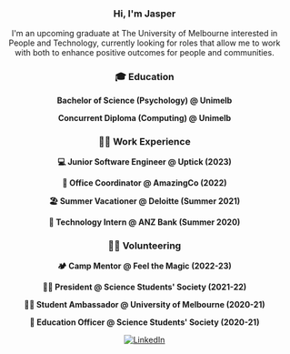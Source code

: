 <div align="center">

### Hi, I'm Jasper
I'm an upcoming graduate at The University of Melbourne interested in People and Technology, currently looking for roles that allow me to work with both to enhance positive outcomes for people and communities.

### 🎓 Education

**Bachelor of Science (Psychology) @ Unimelb**

**Concurrent Diploma (Computing) @ Unimelb**

### 🧑‍💻 Work Experience

**💻 Junior Software Engineer @ Uptick (2023)**

**🏢 Office Coordinator @ AmazingCo (2022)**

**🏖️ Summer Vacationer @ Deloitte (Summer 2021)**

**🏦 Technology Intern @ ANZ Bank (Summer 2020)**

### 🙋‍♂️ Volunteering
**🏕️ Camp Mentor @ Feel the Magic (2022-23)**

**🧑‍🔬 President @ Science Students' Society (2021-22)**

**👨‍🎓 Student Ambassador @ University of Melbourne (2020-21)**

**📙 Education Officer @ Science Students' Society (2020-21)**

[![LinkedIn](https://img.shields.io/badge/LinkedIn-0077B5?style=for-the-badge&logo=linkedin&logoColor=white)](https://www.linkedin.com/in/jasper-robbins/)
